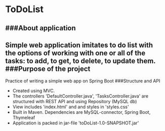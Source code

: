 # ToDoList
###About application
---
Simple web application imitates to do list with the options of working with one or all of the tasks: to add, to get, to delete, to update them.
###Purpose of the project
---
Practice of writing a simple web app on Spring Boot
###Structure and API
- Created using MVC. 
- The controllers 'DefaultController.java', 'TasksController.java' are structured with REST API and using Repository (MySQL db)
- View includes 'index.html' and and styles in 'styles.css'
- Built in Maven. Dependencies are MySQL-connector, Spring Boot, Thymeleaf
- Application is packed in jar-file 'toDoList-1.0-SNAPSHOT.jar'
